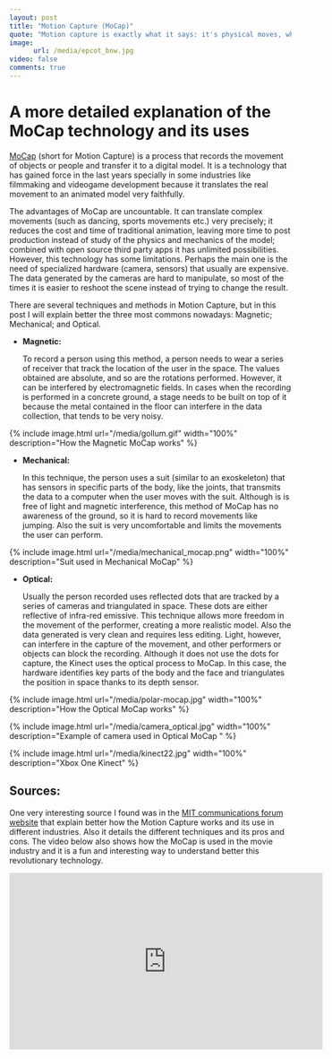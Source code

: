 ```yaml
---
layout: post
title: "Motion Capture (MoCap)"
quote: "Motion capture is exactly what it says: it's physical moves, whereas performance capture is the entire performance - including your facial performance."
image:
      url: /media/epcot_bnw.jpg
video: false
comments: true
---
```


# A more detailed explanation of the MoCap technology and its uses

[MoCap](http://web.mit.edu/comm-forum/papers/furniss.html) (short for Motion Capture) is a process that records the movement of objects or people and transfer it to a digital model. It is a technology that has gained force in the last years specially in some industries like filmmaking and videogame development because it translates the real movement to an animated model very faithfully.

The advantages of MoCap are uncountable. It can translate complex movements (such as dancing, sports movements etc.) very precisely; it reduces the cost and time of traditional animation, leaving more time to post production instead of study of the physics and mechanics of the model; combined with open source third party apps it has unlimited possibilities. 
However, this technology has some limitations. Perhaps the main one is the need of specialized hardware (camera, sensors) that usually are expensive. The data generated by the cameras are hard to manipulate, so most of the times it is easier to reshoot the scene instead of trying to change the result. 

There are several techniques and methods in Motion Capture, but in this post I will explain better the three most commons nowadays: Magnetic; Mechanical; and Optical.

- **Magnetic:**

    To record a person using this method, a person needs to wear a series of receiver that track the location of the user in the space. The values obtained are absolute, and so are the rotations performed. However, it can be interfered by electromagnetic fields. In cases when the recording is performed in a concrete ground, a stage needs to be built on top of it because the metal contained in the floor can interfere in the data collection, that tends to be very noisy.  
    
{% include image.html url="/media/gollum.gif" width="100%" description="How the Magnetic MoCap works" %}

- **Mechanical:**

    In this technique, the person uses a suit (similar to an exoskeleton) that has sensors in specific parts of the body, like the joints, that transmits the data to a computer when the user moves with the suit. Although is is free of light and magnetic interference, this method of MoCap has no awareness of the ground, so it is hard to record movements like jumping. Also the suit is very uncomfortable and limits the movements the user can perform.   
    
{% include image.html url="/media/mechanical_mocap.png" width="100%" description="Suit used in Mechanical MoCap" %}

- **Optical:**

    Usually the person recorded uses reflected dots that are tracked by a series of cameras and triangulated in space. These dots are either reflective of infra-red emissive. This technique allows more freedom in the movement of the performer, creating a more realistic model. Also the data generated is very clean and requires less editing. Light, however, can interfere in the capture of the movement, and other performers or objects can block the recording.
Although it does not use the dots for capture, the Kinect uses the optical process to MoCap. In this case, the hardware identifies key parts of the body and the face and triangulates the position in space thanks to its depth sensor.

{% include image.html url="/media/polar-mocap.jpg" width="100%" description="How the Optical MoCap works" %}

{% include image.html url="/media/camera_optical.jpg" width="100%" description="Example of camera used in Optical MoCap " %}

{% include image.html url="/media/kinect22.jpg" width="100%" description="Xbox One Kinect" %}

## Sources:

One very interesting source I found was in the [MIT communications forum website](http://web.mit.edu/comm-forum/papers/furniss.html) that explain better how the Motion Capture works and its use in different industries. Also it details the different techniques and its pros and cons. The video below also shows how the MoCap is used in the movie industry and it is a fun and interesting way to understand better this revolutionary technology.



<iframe width="560" height="315" src="https://www.youtube.com/embed/ZnrKKjaVxCA" frameborder="0" allowfullscreen></iframe>

